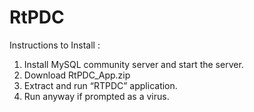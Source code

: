 # RtPDC
Instructions to Install :
  1. Install MySQL community server and start the server.
  2. Download RtPDC_App.zip
  3. Extract and run “RTPDC” application.
  4. Run anyway if prompted as a virus.
